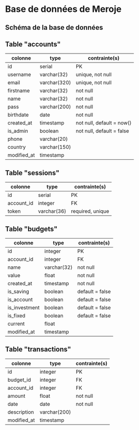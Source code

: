 # Base de données de Meroje

## Schéma de la base de données

## Table "accounts"

| colonne     | type         | contrainte(s)             |
| ----------- | ------------ | ------------------------- |
| id          | serial       | PK                        |
| username    | varchar(32)  | unique, not null          |
| email       | varchar(320) | unique, not null          |
| firstname   | varchar(32)  | not null                  |
| name        | varchar(32)  | not null                  |
| pass        | varchar(200) | not null                  |
| birthdate   | date         | not null                  |
| created_at  | timestamp    | not null, default = now() |
| is_admin    | boolean      | not null, default = false |
| phone       | varchar(20)  |                           |
| country     | varchar(150) |                           |
| modified_at | timestamp    |                           |

## Table "sessions"

| colonne    | type        | contrainte(s)    |
| ---------- | ----------- | ---------------- |
| id         | serial      | PK               |
| account_id | integer     | FK               |
| token      | varchar(36) | required, unique |

## Table "budgets"

| colonne       | type        | contrainte(s)   |
| ------------- | ----------- | --------------- |
| id            | integer     | PK              |
| account_id    | integer     | FK              |
| name          | varchar(32) | not null        |
| value         | float       | not null        |
| created_at    | timestamp   | not null        |
| is_saving     | boolean     | default = false |
| is_account    | boolean     | default = false |
| is_investment | boolean     | default = false |
| is_fixed      | boolean     | default = false |
| current       | float       |                 |
| modified_at   | timestamp   |                 |

## Table "transactions"

| colonne     | type         | contrainte(s) |
| ----------- | ------------ | ------------- |
| id          | integer      | PK            |
| budget_id   | integer      | FK            |
| account_id  | integer      | FK            |
| amount      | float        | not null      |
| date        | date         | not null      |
| description | varchar(200) |               |
| modified_at | timestamp    |               |
